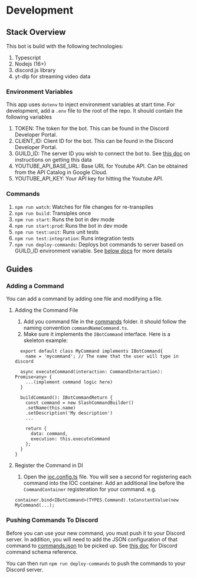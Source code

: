 # Development

## Stack Overview

This bot is build with the following technologies:
1. Typescript
2. Nodejs (16+)
3. discord.js library
4. yt-dlp for streaming video data

### Environment Variables
This app uses `dotenv` to inject environment variables at start time. For development, add a `.env` file to the root of the repo. It should contain the following variables

1. TOKEN: The token for the bot. This can be found in the Discord Developer Portal.
2. CLIENT_ID: Client ID for the bot. This can be found in the Discord Developer Portal.
3. GUILD_ID: The server ID you wish to connect the bot to. See [this doc](https://support.discord.com/hc/en-us/articles/206346498-Where-can-I-find-my-User-Server-Message-ID-) on instructions on getting this data
4. YOUTUBE_API_BASE_URL: Base URL for Youtube API. Can be obtained from the API Catalog in Google Cloud.
5. YOUTUBE_API_KEY: Your API key for hitting the Youtube API.


### Commands

1. `npm run watch`: Watches for file changes for re-transpiles
2. `npm run build`: Transiples once
3. `npm run start`: Runs the bot in dev mode
4. `npm run start:prod`: Runs the bot in dev mode
5. `npm run test:unit`: Runs unit tests
6. `npm run test:integration`: Runs integration tests
7. `npm run deploy-commands`: Deploys bot commands to server based on GUILD_ID environment variable. See [below docs](#Pushing-Commands-To-Discord) for more details



## Guides
### Adding a Command

You can add a command by adding one file and modifying a file.

1. Adding the Command File
    1. Add you command file in the [commands](./src/commands) folder. it should follow the naming convention `commandNameCommand.ts`.
    2. Make sure it implements the `IBotCommand` interface. Here is a skeleton example:
    ```
      export default class MyCommand implements IBotCommand{
        name = 'mycommand'; // The name that the user will type in discord

      async executeCommand(interaction: CommandInteraction): Promise<any> {
        ...(implement command logic here)
      }

      buildCommand(): IBotCommandReturn {
        const command = new SlashCommandBuilder()
        .setName(this.name)
        .setDescription('My description')
        ...

        return {
          data: command,
          execution: this.executeCommand
        };
      }
    }
    ```

2. Register the Command in DI
    1. Open the [ioc.config.ts](./src/config/ioc.config.ts) file. You will see a second for registering each command into the IOC container. Add an additional line before the `CommandContainer` registeration for your command. e.g.
    ```
    container.bind<IBotCommand>(TYPES.Command).toConstantValue(new MyCommand(...);
    ```

### Pushing Commands To Discord

Before you can use your new command, you must push it to your Discord server. In addition, you will need to add the JSON configuration of that command to [commands.json](./commands.json) to be picked up. See [this doc](https://canary.discord.com/developers/docs/interactions/slash-commands#registering-a-command) for Discord command schema reference.

You can then run `npm run deploy-commands` to push the commands to your Discord server.